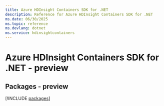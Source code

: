 ```yaml
---
title: Azure HDInsight Containers SDK for .NET
description: Reference for Azure HDInsight Containers SDK for .NET
ms.date: 06/30/2025
ms.topic: reference
ms.devlang: dotnet
ms.service: hdinsightcontainers
---
```

# Azure HDInsight Containers SDK for .NET - preview
## Packages - preview
[!INCLUDE [packages](hdinsight-containers-index.md)]